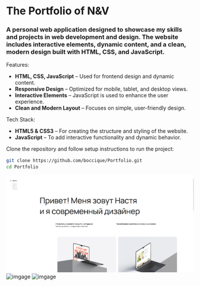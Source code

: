 # The Portfolio of N&V
### A personal web application designed to showcase my skills and projects in web development and design. The website includes interactive elements, dynamic content, and a clean, modern design built with HTML, CSS, and JavaScript.

Features:
 - **HTML, CSS, JavaScript** – Used for frontend design and dynamic content.    
 - **Responsive Design** – Optimized for mobile, tablet, and desktop views.    
 - **Interactive Elements** – JavaScript is used to enhance the user experience.     
 - **Clean and Modern Layout** – Focuses on simple, user-friendly design.

Tech Stack:
 - **HTML5 & CSS3** – For creating the structure and styling of the website.    
 - **JavaScript** – To add interactive functionality and dynamic behavior.

Clone the repository and follow setup instructions to run the project:

```sh
git clone https://github.com/boccique/Portfolio.git
cd Portfolio
```

![imgage](https://github.com/boccique/Portfolios/blob/main/images/img-1.png)
![imgage](N/main-project-for-Nasty-here/images/img-2.png)
![imgage](N/main-project-for-Nasty-here/images/img-3.png)
